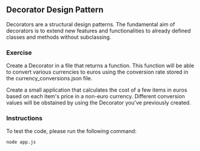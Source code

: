 ## Decorator Design Pattern

Decorators are a structural design patterns. The fundamental aim of decorators is to extend new features and functionalities to already defined classes and methods without subclassing.   

### Exercise

Create a Decorator in a file that returns a function. This function will be able to convert various currencies to euros using the conversion rate stored in the currency_conversions.json file.

Create a small application that calculates the cost of a few items in euros based on each item's price in a non-euro currency. Different conversion values will be obstained by using the Decorator you've previously created.

### Instructions

To test the code, please run the following command:

````
node app.js
````